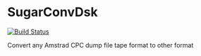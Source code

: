 
# SugarConvDsk

[![Build Status](https://travis-ci.com/Tom1975/SugarConvTape.svg?branch=master)](https://travis-ci.com/Tom1975/SugarConvTape)

Convert any Amstrad CPC dump file tape format to other format

